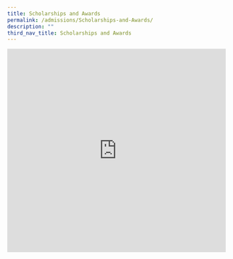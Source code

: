 ```yaml
---
title: Scholarships and Awards
permalink: /admissions/Scholarships-and-Awards/
description: ""
third_nav_title: Scholarships and Awards
---
```




<div style="width:100%; height:470px">
	<iframe allowfullscreen="true" height="100%" width="100%" frameborder="0" src="https://docs.google.com/presentation/d/e/2PACX-1vSNpVan4iz9ioUlPAw_hRUXTKrcRnQO5AwH-0hJ9IZhZsDOb0dP6_kfjGAG9oN7q2b5_ZAyzeGUj44m/embed?start=true&amp;loop=false&amp;delayms=3000"></iframe>
	</div>